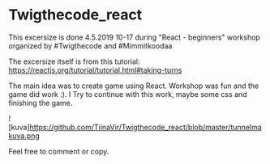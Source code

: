 # Twigthecode_react


This excersize is done 4.5.2019 10-17 during "React - beginners" workshop organized by #Twigthecode and #Mimmitkoodaa

The excersize itself is from this tutorial: https://reactjs.org/tutorial/tutorial.html#taking-turns

The main idea was to create game using React. 
Workshop was fun and the game did work :).
I Try to continue with this work, maybe some css and finishing the game. 

![kuva]https://github.com/TiinaVir/Twigthecode_react/blob/master/tunnelmakuva.png

Feel free to comment or copy.

